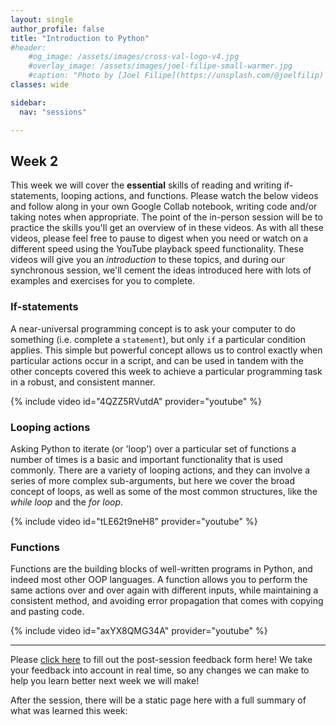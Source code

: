 ```yaml
---
layout: single
author_profile: false
title: "Introduction to Python"
#header:
    #og_image: /assets/images/cross-val-logo-v4.jpg
    #overlay_image: /assets/images/joel-filipe-small-warmer.jpg
    #caption: "Photo by [Joel Filipe](https://unsplash.com/@joelfilip) on [Unsplash](https://unsplash.com)"
classes: wide

sidebar:
  nav: "sessions"

---
```


## Week 2
This week we will cover the **essential** skills of reading and writing if-statements, looping actions, and functions. Please watch the below videos and follow along in your own Google Collab notebook, writing code and/or taking notes when appropriate. The point of the in-person session will be to practice the skills you'll get an overview of in these videos. As with all these videos, please feel free to pause to digest when you need or watch on a different speed using the YouTube playback speed functionality. These videos will give you an *introduction* to these topics, and during our synchronous session, we'll cement the ideas introduced here with lots of examples and exercises for you to complete.

### If-statements

A near-universal programming concept is to ask your computer to do something (i.e. complete a `statement`), but only `if` a particular condition applies. This simple but powerful concept allows us to control exactly when particular actions occur in a script, and can be used in tandem with the other concepts covered this week to achieve a particular programming task in a robust, and consistent manner.

{% include video id="4QZZ5RVutdA" provider="youtube" %}

### Looping actions

Asking Python to iterate (or 'loop') over a particular set of functions a number of times is a basic and important functionality that is used commonly. There are a variety of looping actions, and they can involve a series of more complex sub-arguments, but here we cover the broad concept of loops, as well as some of the most common structures, like the *while loop* and the *for loop*.

{% include video id="tLE62t9neH8" provider="youtube" %}

### Functions

Functions are the building blocks of well-written programs in Python, and indeed most other OOP languages. A function allows you to perform the same actions over and over again with different inputs, while maintaining a consistent method, and avoiding error propagation that comes with copying and pasting code.

{% include video id="axYX8QMG34A" provider="youtube" %}

------------------------------------------------------------------------------


Please [click here](https://forms.gle/S2KXiVkFZhnHqooQ6) to fill out the post-session feedback form here! We take your feedback into account in real time, so any changes we can make to help you learn better next week we will make!


After the session, there will be a static page here with a full summary of what was learned this week:
